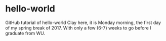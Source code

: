# hello-world
GitHub tutorial of hello-world
Clay here, it is Monday morning, the first day of my spring break of 2017. With only 
a few (6-7) weeks to go before I graduate from WU.
